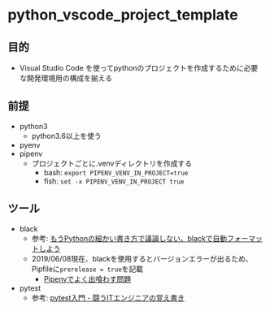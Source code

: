 # python_vscode_project_template

## 目的
- Visual Studio Code を使ってpythonのプロジェクトを作成するために必要な開発環境用の構成を揃える

## 前提
- python3
    - python3.6以上を使う
- pyenv
- pipenv
    - プロジェクトごとに.venvディレクトリを作成する
        - bash: `export PIPENV_VENV_IN_PROJECT=true`
        - fish: `set -x PIPENV_VENV_IN_PROJECT true`

## ツール
- black
    - 参考: [もうPythonの細かい書き方で議論しない。blackで自動フォーマットしよう](https://blog.hirokiky.org/entry/2019/06/03/202745)
    - 2019/06/08現在、blackを使用するとバージョンエラーが出るため、Pipfileに`prerelease = true`を記載
        - [Pipenvでよく出喰わす問題](https://pipenv-ja.readthedocs.io/ja/translate-ja/diagnose.html)
- pytest
    - 参考: [pytest入門 - 闘うITエンジニアの覚え書き](https://www.magata.net/memo/index.php?pytest%C6%FE%CC%E7)
